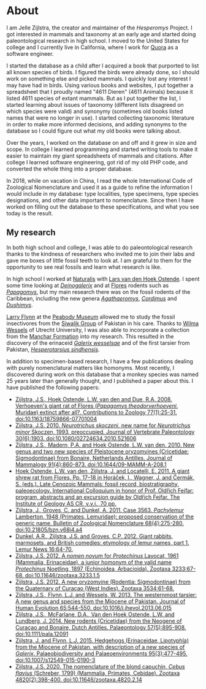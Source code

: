 # About

I am Jelle Zijlstra, the creator and maintainer of the _Hesperomys_ Project. I got interested in mammals
and taxonomy at an early age and started doing paleontological research in high school. I moved to the
United States for college and I currently live in California, where I work for
[Quora](https://www.quora.com) as a software engineer.

I started the database as a child after I acquired a book that purported to list all known species of
birds. I figured the birds were already done, so I should work on something else and picked mammals. I quickly
lost any interest I may have had in birds. Using various books and websites, I put together a spreadsheet that
I proudly named "4611 Dieren" (4611 Animals) because it listed 4611 species of extant mammals. But as I put
together the list, I started learning about issues of taxonomy (different lists disagreed on which species were
valid) and synonymy (sometimes old books listed names that were no longer in use). I started collecting
taxonomic literature in order to make more informed decisions, and adding synonyms to the database so I could
figure out what my old books were talking about.

Over the years, I worked on the database on and off and it grew in size and scope. In college I learned
programming and started writing tools to make it easier to maintain my giant spreadsheets of mammals and
citations. After college I learned software engineering, got rid of my old PHP code, and converted the whole
thing into a proper database.

In 2018, while on vacation in China, I read the whole International Code of Zoological Nomenclature and
used it as a guide to refine the information I would include in my database: type localities, type specimens,
type species designations, and other data important to nomenclature. Since then I have worked on filling out
the database to these specifications, and what you see today is the result.

## My research

In both high school and college, I was able to do paleontological research thanks to the kindness of
researchers who invited me to join their labs and gave me boxes of little fossil teeth to look at. I am grateful
to them for the opportunity to see real fossils and learn what research is like.

In high school I worked at [Naturalis](https://www.naturalis.nl/) with
[Lars van den Hoek Ostende](https://www.researchgate.net/profile/Lars_Van_den_Hoek_Ostende). I spent some time
looking at [_Deinogalerix_](/t/Deinogalerix) and at [Flores](/r/Flores) rodents such as [_Papagomys_](/t/Papagomys),
but my main research there was on the fossil rodents of the Caribbean, including the new genera
[_Agathaeromys_](/t/Agathaeromys), [_Cordimus_](/t/Cordimus) and [_Dushimys_](/t/Dushimys).

[Larry Flynn](https://heb.fas.harvard.edu/people/lawrence-flynn) at the [Peabody Museum](https://www.peabody.harvard.edu/)
allowed me to study the fossil insectivores from the [Siwalik Group](/p/Siwalik_Group) of Pakistan in his care. Thanks
to [Wilma Wessels](https://www.linkedin.com/in/wilma-wessels-16268b28/) of Utrecht University, I was also able to
incorporate a collection from the [Manchar Formation](/p/Manchar_Formation) into my research. This resulted in
the discovery of the erinaceid [_Galerix wesselsae_](/t/Galerix_wesselsae) and of the first tarsier from Pakistan,
[_Hesperotarsius sindhensis_](/t/Hesperotarsius_sindhensis).

In addition to specimen-based research, I have a few publications dealing with purely nomenclatural matters like
homonyms. Most recently, I discovered during work on this database that a monkey species was named 25 years later
than generally thought, and I published a paper about this. I have published the following papers:

- [Zijlstra, J.S., Hoek Ostende, L.W. van den and Due, R.A. 2008. Verhoeven's giant rat of Flores (_Papagomys theodorverhoeveni_, Muridae) extinct after all?. Contributions to Zoology 77(1):25-31. doi:10.1163/18759866-07701004](/a/4160)
- [Zijlstra, J.S. 2010. _Neurotrichus skoczeni_, new name for _Neurotrichus minor_ Skoczen, 1993, preoccupied. Journal of Vertebrate Paleontology 30(6):1903. doi:10.1080/02724634.2010.521606](/a/3555)
- [Zijlstra, J.S., Madern, P.A. and Hoek Ostende, L.W. van den. 2010. New genus and two new species of Pleistocene oryzomyines (Cricetidae: Sigmodontinae) from Bonaire, Netherlands Antilles. Journal of Mammalogy 91(4):860-873. doi:10.1644/09-MAMM-A-208.1](/a/2865)
- [Hoek Ostende, L.W. van den, Zijlstra, J. and Locatelli, E. 2011. A giant shrew rat from Flores. Pp. 17–18 in Horáček, I., Wagner, J. and Čermák, S. (eds.). Late Cenozoic Mammals: fossil record, biostratigraphy, paleoecology. International Colloquium in honor of Prof. Oldřich Fejfar: program, abstracts and an excursion guide by Oldřich Fejfar. The Institute of Geology AS CR, v.v.i., 70 pp.](/a/24347)
- [Zijlstra, J., Groves, C. and Dunkel, A. 2011. Case 3563. _Pachylemur_ Lamberton, 1948 (Primates, Lemuridae): proposed conservation of the generic name. Bulletin of Zoological Nomenclature 68(4):275-280. doi:10.21805/bzn.v68i4.a4](/a/5117)
- [Dunkel, A.R., Zijlstra, J.S. and Groves, C.P. 2012. Giant rabbits, marmosets, and British comedies: etymology of lemur names, part 1. Lemur News 16:64-70.](/a/11185)
- [Zijlstra, J.S. 2012. A _nomen novum_ for _Protechinus_ Lavocat, 1961 (Mammalia, Erinaceidae), a junior homonym of the valid name _Protechinus_ Noetling, 1897 (Echinoidea, Arbacioida). Zootaxa 3233:67-68. doi:10.11646/zootaxa.3233.1.5](/a/7510)
- [Zijlstra, J.S. 2012. A new oryzomyine (Rodentia: Sigmodontinae) from the Quaternary of Curaçao (West Indies). Zootaxa 3534:61-68.](/a/11339)
- [Zijlstra, J.S., Flynn, L.J. and Wessels, W. 2013. The westernmost tarsier: A new genus and species from the Miocene of Pakistan. Journal of Human Evolution 65:544-550. doi:10.1016/j.jhevol.2013.06.015](/a/15062)
- [Zijlstra, J.S., McFarlane, D.A., Van den Hoek Ostende, L.W. and Lundberg, J. 2014. New rodents (Cricetidae) from the Neogene of Curaçao and Bonaire, Dutch Antilles. Palaeontology 57(5):895-908. doi:10.1111/pala.12091](/a/17403)
- [Zijlstra, J. and Flynn, L.J. 2015. Hedgehogs (Erinaceidae, Lipotyphla) from the Miocene of Pakistan, with description of a new species of _Galerix_. Palaeobiodiversity and Palaeoenvironments 95(3):477-495. doi:10.1007/s12549-015-0190-3](/a/25174)
- [Zijlstra, J.S. 2020. The nomenclature of the blond capuchin, _Cebus flavius_ (Schreber, 1799) (Mammalia, Primates, Cebidae). Zootaxa 4820(2):398-400. doi:10.11646/zootaxa.4820.2.14](/a/50209)

